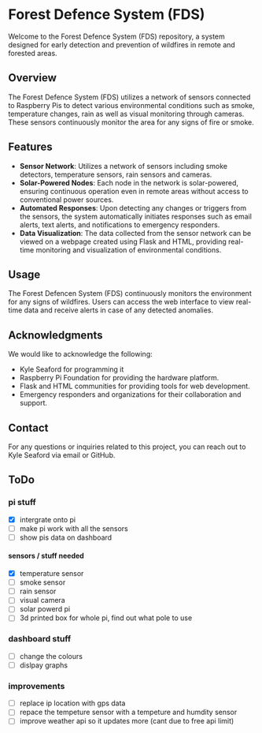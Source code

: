 # Forest Defence System (FDS)
Welcome to the Forest Defence System (FDS) repository, a system designed for early detection and prevention of wildfires in remote and forested areas.

## Overview

The Forest Defence System (FDS) utilizes a network of sensors connected to Raspberry Pis to detect various environmental conditions such as smoke, temperature changes, rain as well as visual monitoring through cameras. These sensors continuously monitor the area for any signs of fire or smoke.

## Features

- **Sensor Network**: Utilizes a network of sensors including smoke detectors, temperature sensors, rain sensors and cameras.
- **Solar-Powered Nodes**: Each node in the network is solar-powered, ensuring continuous operation even in remote areas without access to conventional power sources.
- **Automated Responses**: Upon detecting any changes or triggers from the sensors, the system automatically initiates responses such as email alerts, text alerts, and notifications to emergency responders.
- **Data Visualization**: The data collected from the sensor network can be viewed on a webpage created using Flask and HTML, providing real-time monitoring and visualization of environmental conditions.

## Usage

The Forest Defencen System (FDS) continuously monitors the environment for any signs of wildfires. Users can access the web interface to view real-time data and receive alerts in case of any detected anomalies.

## Acknowledgments

We would like to acknowledge the following:

- Kyle Seaford for programming it
- Raspberry Pi Foundation for providing the hardware platform.
- Flask and HTML communities for providing tools for web development.
- Emergency responders and organizations for their collaboration and support.

## Contact

For any questions or inquiries related to this project, you can reach out to Kyle Seaford via email or GitHub.

## ToDo

### pi stuff 
- [x] intergrate onto pi
- [ ] make pi work with all the sensors
- [ ] show pis data on dashboard

#### sensors / stuff needed 
- [x] temperature sensor
- [ ] smoke sensor
- [ ] rain sensor
- [ ] visual camera
- [ ] solar powerd pi
- [ ] 3d printed box for whole pi, find out what pole to use

### dashboard stuff
- [ ] change the colours 
- [ ] dislpay graphs 

### improvements 
- [ ] replace ip location with gps data
- [ ] repace the tempeture sensor with a tempeture and humdity sensor
- [ ] improve weather api so it updates more (cant due to free api limit)
